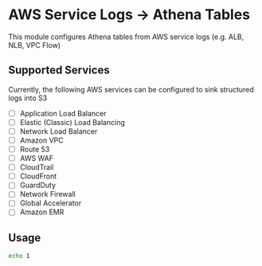 # AWS Service Logs -> Athena Tables  

This module configures Athena tables from AWS service logs (e.g. ALB, NLB, VPC Flow)

## Supported Services

Currently, the following AWS services can be configured to sink structured logs into S3

- [ ] Application Load Balancer
- [ ] Elastic (Classic) Load Balancing
- [ ] Network Load Balancer
- [ ] Amazon VPC
- [ ] Route 53
- [ ] AWS WAF
- [ ] CloudTrail
- [ ] CloudFront
- [ ] GuardDuty
- [ ] Network Firewall
- [ ] Global Accelerator
- [ ] Amazon EMR

## Usage

```bash
echo 1
```
